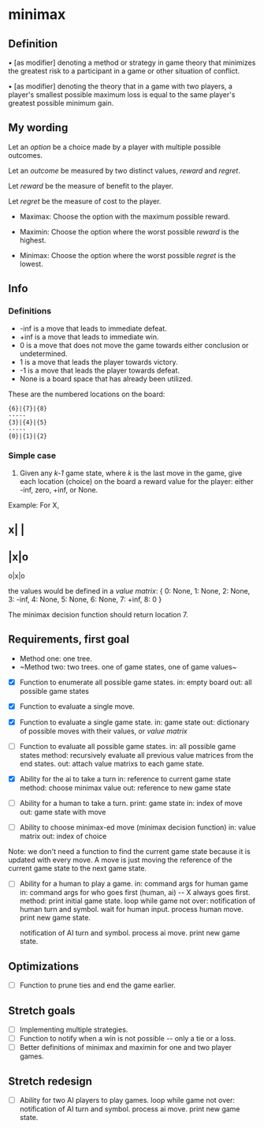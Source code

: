 # minimax
## Definition
• [as modifier] denoting a method or strategy in game theory
that minimizes the greatest risk to a participant in a game or other situation of conflict.

• [as modifier] denoting the theory that in a game with two players,
 a player's smallest possible maximum loss is equal to the same player's greatest possible minimum gain.

## My wording
Let an _option_ be a choice made by a player with multiple possible outcomes.

Let an _outcome_ be measured by two distinct values, _reward_ and _regret_.

Let _reward_ be the measure of benefit to the player.

Let _regret_ be the measure of cost to the player.

- Maximax: Choose the option with the maximum possible reward.

- Maximin: Choose the option where the worst possible _reward_ is the highest.

- Minimax: Choose the option where the worst possible _regret_ is the lowest.

## Info
### Definitions
- -inf is a move that leads to immediate defeat.
- +inf is a move that leads to immediate win.
- 0 is a move that does not move the game towards either conclusion or undetermined.
- 1 is a move that leads the player towards victory.
- -1 is a move that leads the player towards defeat.
- None is a board space that has already been utilized.

These are the numbered locations on the board:
```
{6}|{7}|{8}
-----
{3}|{4}|{5}
-----
{0}|{1}|{2}
```

### Simple case
1. Given any _k-1_ game state, where _k_ is the last move in the game,
give each location (choice) on the board a reward value for the player: either -inf, zero, +inf, or None.

Example:
For X,

x| |
-----
 |x|o
-----
o|x|o

the values would be defined in a *value matrix*:
{
    0: None,
    1: None,
    2: None,
    3: -inf,
    4: None,
    5: None,
    6: None,
    7: +inf,
    8: 0
}

The minimax decision function should return location 7.

## Requirements, first goal

- Method one: one tree.
- ~Method two: two trees. one of game states, one of game values~

- [x] Function to enumerate all possible game states.
in: empty board
out: all possible game states

- [x] Function to evaluate a single move.
- [x] Function to evaluate a single game state.
in: game state
out: dictionary of possible moves with their values, or *value matrix*

- [ ] Function to evaluate all possible game states.
in: all possible game states
method: recursively evaluate all previous value matrices from the end states.
out: attach value matrixs to each game state.

- [x] Ability for the ai to take a turn
in: reference to current game state
method: choose minimax value
out: reference to new game state

- [ ] Ability for a human to take a turn.
print: game state
in: index of move
out: game state with move

- [ ] Ability to choose minimax-ed move (minimax decision function)
in: value matrix
out: index of choice

Note: we don't need a function to find the current game state because it is updated with every move.
A move is just moving the reference of the current game state to the next game state.

- [ ] Ability for a human to play a game.
in: command args for human game
in: command args for who goes first (human, ai) -- X always goes first.
method:
print initial game state.
loop while game not over:
    notification of human turn and symbol.
    wait for human input.
    process human move.
    print new game state.

    notification of AI turn and symbol.
    process ai move.
    print new game state.

## Optimizations
- [ ] Function to prune ties and end the game earlier.

## Stretch goals
- [ ] Implementing multiple strategies.
- [ ] Function to notify when a win is not possible -- only a tie or a loss.
- [ ] Better definitions of minimax and maximin for one and two player games.

## Stretch redesign
- [ ] Ability for two AI players to play games.
loop while game not over:
    notification of AI turn and symbol.
    process ai move.
    print new game state.
